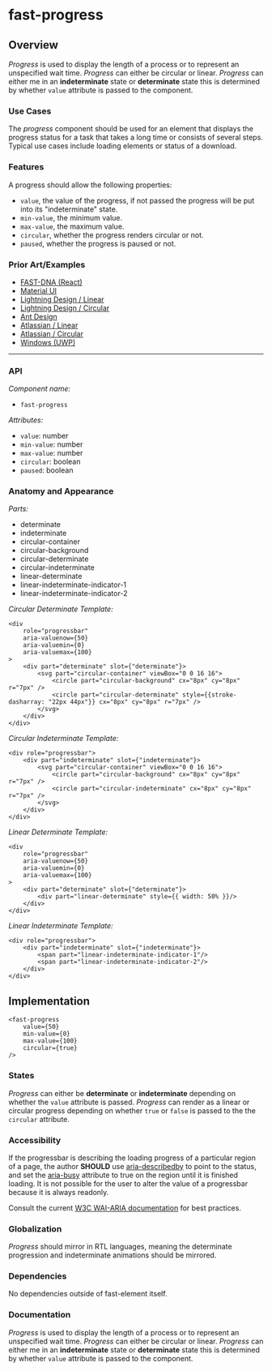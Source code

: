 # fast-progress

## Overview

*Progress* is used to display the length of a process or to represent an unspecified wait time. *Progress* can either be circular or linear. *Progress* can either me in an **indeterminate** state or **determinate** state this is determined by whether `value` attribute is passed to the component. 

### Use Cases

The *progress* component should be used for an element that displays the progress status for a task that takes a long time or consists of several steps. Typical use cases include loading elements or status of a download. 
  
### Features

A progress should allow the following properties:
- `value`, the value of the progress, if not passed the progress will be put into its "indeterminate" state.
- `min-value`, the minimum value.
- `max-value`, the maximum value.
- `circular`, whether the progress renders circular or not.
- `paused`, whether the progress is paused or not.

### Prior Art/Examples
- [FAST-DNA (React)](https://explore.fast.design/components/progress)
- [Material UI](https://material-ui.com/components/progress/)
- [Lightning Design / Linear](https://www.lightningdesignsystem.com/components/progress-bar/)
- [Lightning Design / Circular](https://www.lightningdesignsystem.com/components/progress-ring/)
- [Ant Design](https://ant.design/components/progress/)
- [Atlassian / Linear](https://atlaskit.atlassian.com/packages/server/progress-bar)
- [Atlassian / Circular](https://atlaskit.atlassian.com/packages/core/spinner)
- [Windows (UWP)](https://docs.microsoft.com/en-us/windows/uwp/design/controls-and-patterns/progress-controls)

---

### API

*Component name:*
- `fast-progress`

*Attributes:*
- `value`: number
- `min-value`: number
- `max-value`: number
- `circular`: boolean
- `paused`: boolean

### Anatomy and Appearance

*Parts:*
- determinate
- indeterminate
- circular-container
- circular-background
- circular-determinate
- circular-indeterminate
- linear-determinate
- linear-indeterminate-indicator-1
- linear-indeterminate-indicator-2

*Circular Determinate Template:*
```
<div
    role="progressbar"
    aria-valuenow={50}
    aria-valuemin={0}
    aria-valuemax={100}
>
    <div part="determinate" slot={"determinate"}>
        <svg part="circular-container" viewBox="0 0 16 16">
            <circle part="circular-background" cx="8px" cy="8px" r="7px" />
            <circle part="circular-determinate" style={{stroke-dasharray: "22px 44px"}} cx="8px" cy="8px" r="7px" />
        </svg>
    </div>
</div>
```

*Circular Indeterminate Template:*
```
<div role="progressbar">
    <div part="indeterminate" slot={"indeterminate"}>
        <svg part="circular-container" viewBox="0 0 16 16">
            <circle part="circular-background" cx="8px" cy="8px" r="7px" />
            <circle part="circular-indeterminate" cx="8px" cy="8px" r="7px" />
        </svg>
    </div>
</div>
```

*Linear Determinate Template:*
```
<div
    role="progressbar"
    aria-valuenow={50}
    aria-valuemin={0}
    aria-valuemax={100}
>
    <div part="determinate" slot={"determinate"}>
        <div part="linear-determinate" style={{ width: 50% }}/>
    </div>
</div>
```

*Linear Indeterminate Template:*
```
<div role="progressbar">
    <div part="indeterminate" slot={"indeterminate"}>
        <span part="linear-indeterminate-indicator-1"/>
        <span part="linear-indeterminate-indicator-2"/>
    </div>
</div>
```


## Implementation

```
<fast-progress
    value={50}
    min-value={0}
    max-value={100}
    circular={true}
/>
```

### States

*Progress* can either be **determinate** or **indeterminate** depending on whether the `value` attribute is passed. *Progress* can render as a linear or circular progress depending on whether `true` or `false` is passed to the the `circular` attribute.

### Accessibility

If the progressbar is describing the loading progress of a particular region of a page, the author **SHOULD** use [aria-describedby](https://www.w3.org/WAI/PF/aria/states_and_properties#aria-describedby) to point to the status, and set the [aria-busy](https://www.w3.org/WAI/PF/aria/states_and_properties#aria-busy) attribute to true on the region until it is finished loading. It is not possible for the user to alter the value of a progressbar because it is always readonly.

Consult the current [W3C WAI-ARIA documentation](https://www.w3.org/WAI/PF/aria/roles#progressbar) for best practices.

### Globalization

*Progress* should mirror in RTL languages, meaning the determinate progression and indeterminate animations should be mirrored.

### Dependencies

No dependencies outside of fast-element itself.

### Documentation

*Progress* is used to display the length of a process or to represent an unspecified wait time. *Progress* can either be circular or linear. *Progress* can either me in an **indeterminate** state or **determinate** state this is determined by whether `value` attribute is passed to the component. 
